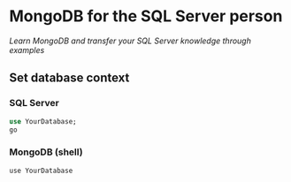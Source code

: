 # MongoDB for the SQL Server person

*Learn MongoDB and transfer your SQL Server knowledge through examples*

## Set database context

### SQL Server

```sql
use YourDatabase;
go
```

### MongoDB (shell)

```javascript
use YourDatabase
```
